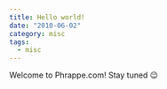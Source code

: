 ```yaml
---
title: Hello world!
date: "2010-06-02"
category: misc
tags:
  - misc
---
```


Welcome to Phrappe.com! Stay tuned 😉
